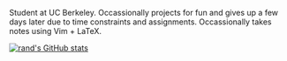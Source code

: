 Student at UC Berkeley. Occassionally projects for fun and gives up a few days later due to time constraints and assignments. Occassionally takes notes using Vim + LaTeX.

[![rand's GitHub stats](https://github-readme-stats.vercel.app/api?username=evesdropper)](https://github.com/anuraghazra/github-readme-stats)


<!---
randomrevised/randomrevised is a ✨ special ✨ repository because its `README.md` (this file) appears on your GitHub profile.
You can click the Preview link to take a look at your changes.
--->
